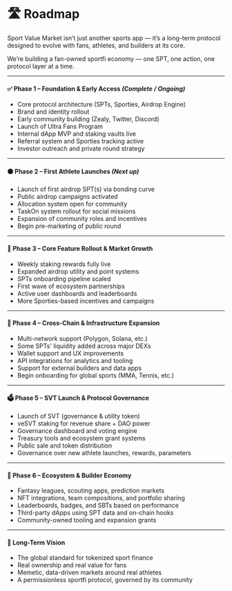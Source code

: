 # 🛣️ Roadmap

Sport Value Market isn’t just another sports app — it’s a long-term protocol designed to evolve with fans, athletes, and builders at its core.

We’re building a fan-owned sportfi economy — one SPT, one action, one protocol layer at a time.

***

#### ✅ **Phase 1 – Foundation & Early Access** _(Complete / Ongoing)_

* Core protocol architecture (SPTs, Sporties, Airdrop Engine)
* Brand and identity rollout
* Early community building (Zealy, Twitter, Discord)
* Launch of Ultra Fans Program
* Internal dApp MVP and staking vaults live
* Referral system and Sporties tracking active
* Investor outreach and private round strategy

***

#### 🟠 **Phase 2 – First Athlete Launches** _(Next up)_

* Launch of first airdrop SPT(s) via bonding curve
* Public airdrop campaigns activated
* Allocation system open for community
* TaskOn system rollout for social missions
* Expansion of community roles and incentives
* Begin pre-marketing of public round

***

#### 🔄 **Phase 3 – Core Feature Rollout & Market Growth**

* Weekly staking rewards fully live
* Expanded airdrop utility and point systems
* SPTs onboarding pipeline scaled
* First wave of ecosystem partnerships
* Active user dashboards and leaderboards
* More Sporties-based incentives and campaigns

***

#### 🌉 **Phase 4 – Cross-Chain & Infrastructure Expansion**

* Multi-network support (Polygon, Solana, etc.)
* Some SPTs' liquidity added across major DEXs
* Wallet support and UX improvements
* API integrations for analytics and tooling
* Support for external builders and data apps
* Begin onboarding for global sports (MMA, Tennis, etc.)

***

#### 🗳 **Phase 5 – SVT Launch & Protocol Governance**

* Launch of SVT (governance & utility token)
* veSVT staking for revenue share + DAO power
* Governance dashboard and voting engine
* Treasury tools and ecosystem grant systems
* Public sale and token distribution
* Governance over new athlete launches, rewards, parameters

***

#### 🧱 **Phase 6 – Ecosystem & Builder Economy**

* Fantasy leagues, scouting apps, prediction markets
* NFT integrations, team compositions, and portfolio sharing
* Leaderboards, badges, and SBTs based on performance
* Third-party dApps using SPT data and on-chain hooks
* Community-owned tooling and expansion grants

***

#### 🏁 **Long-Term Vision**

* The global standard for tokenized sport finance
* Real ownership and real value for fans
* Memetic, data-driven markets around real athletes
* A permissionless sportfi protocol, governed by its community
